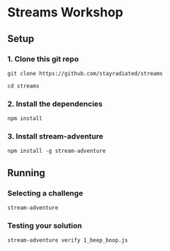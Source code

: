 # Streams Workshop

## Setup

### 1. Clone this git repo

```shell
git clone https://github.com/stayradiated/streams

cd streams
```

### 2. Install the dependencies

```shell
npm install
```

### 3. Install stream-adventure

```shell
npm install -g stream-adventure
```

## Running

### Selecting a challenge

```shell
stream-adventure
```

### Testing your solution

```shell
stream-adventure verify 1_beep_boop.js
```
